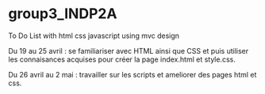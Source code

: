 # group3_INDP2A
 To Do List with html css javascript using mvc design

Du 19 au 25 avril :  se familiariser avec  HTML ainsi que CSS et puis utiliser les connaisances acquises pour créer la page index.html et style.css.

Du 26 avril au 2 mai : travailler sur les scripts et ameliorer des pages html et css.
